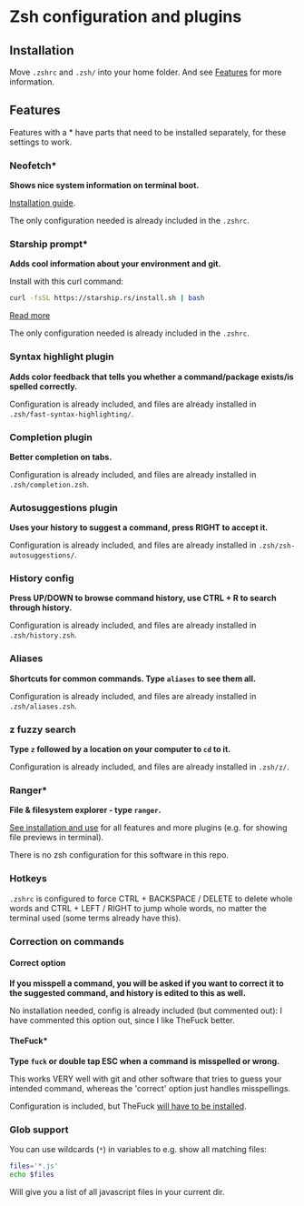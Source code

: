 # Zsh configuration and plugins

## Installation
Move `.zshrc` and `.zsh/` into your home folder. And see [Features](#features) for more information.

## Features
Features with a * have parts that need to be installed separately, for these settings to work.

### Neofetch*
**Shows nice system information on terminal boot.**

[Installation guide](https://github.com/dylanaraps/neofetch/wiki/Installation).

The only configuration needed is already included in the `.zshrc`.

### Starship prompt*
**Adds cool information about your environment and git.**

Install with this curl command:
```bash
curl -fsSL https://starship.rs/install.sh | bash
```

[Read more](https://starship.rs/)

The only configuration needed is already included in the `.zshrc`.

### Syntax highlight plugin
**Adds color feedback that tells you whether a command/package exists/is spelled correctly.**

Configuration is already included, and files are already installed in `.zsh/fast-syntax-highlighting/`.

### Completion plugin
**Better completion on tabs.**

Configuration is already included, and files are already installed in `.zsh/completion.zsh`.

### Autosuggestions plugin
**Uses your history to suggest a command, press RIGHT to accept it.**

Configuration is already included, and files are already installed in `.zsh/zsh-autosuggestions/`.

### History config
**Press UP/DOWN to browse command history, use CTRL + R to search through history.**

Configuration is already included, and files are already installed in `.zsh/history.zsh`.

### Aliases
**Shortcuts for common commands. Type `aliases` to see them all.**

Configuration is already included, and files are already installed in `.zsh/aliases.zsh`.

### z fuzzy search
**Type `z` followed by a location on your computer to `cd` to it.**

Configuration is already included, and files are already installed in `.zsh/z/`.

### Ranger*
**File & filesystem explorer - type `ranger`.**

[See installation and use](https://github.com/ranger/ranger) for all features and more plugins (e.g. for showing file previews in terminal).

There is no zsh configuration for this software in this repo.

### Hotkeys
`.zshrc` is configured to force CTRL + BACKSPACE / DELETE to delete whole words and CTRL + LEFT / RIGHT to jump whole words, no matter the terminal used (some terms already have this).

### Correction on commands
#### Correct option
**If you misspell a command, you will be asked if you want to correct it to the suggested command, and history is edited to this as well.**

No installation needed, config is already included (but commented out):
I have commented this option out, since I like TheFuck better.

#### TheFuck*
**Type `fuck` or double tap ESC when a command is misspelled or wrong.**

This works VERY well with git and other software that tries to guess your intended command, whereas the 'correct' option just handles misspellings.

Configuration is included, but TheFuck [will have to be installed](https://github.com/nvbn/thefuck).

### Glob support
You can use wildcards (`*`) in variables to e.g. show all matching files:
```bash
files='*.js'
echo $files
```
Will give you a list of all javascript files in your current dir.